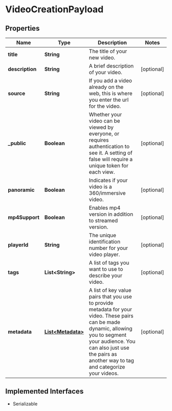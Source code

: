 

# VideoCreationPayload

## Properties

Name | Type | Description | Notes
------------ | ------------- | ------------- | -------------
**title** | **String** | The title of your new video. | 
**description** | **String** | A brief description of your video. |  [optional]
**source** | **String** | If you add a video already on the web, this is where you enter the url for the video. |  [optional]
**_public** | **Boolean** | Whether your video can be viewed by everyone, or requires authentication to see it. A setting of false will require a unique token for each view. |  [optional]
**panoramic** | **Boolean** | Indicates if your video is a 360/immersive video. |  [optional]
**mp4Support** | **Boolean** | Enables mp4 version in addition to streamed version. |  [optional]
**playerId** | **String** | The unique identification number for your video player. |  [optional]
**tags** | **List&lt;String&gt;** | A list of tags you want to use to describe your video. |  [optional]
**metadata** | [**List&lt;Metadata&gt;**](Metadata.md) | A list of key value pairs that you use to provide metadata for your video. These pairs can be made dynamic, allowing you to segment your audience. You can also just use the pairs as another way to tag and categorize your videos. |  [optional]


## Implemented Interfaces

* Serializable


